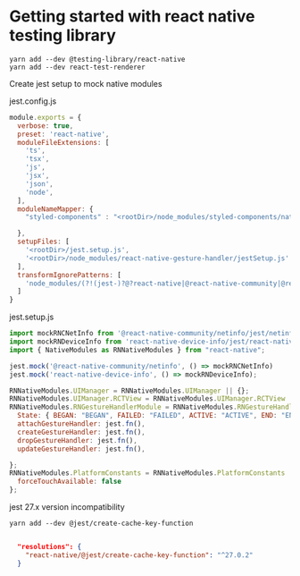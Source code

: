 # Getting started with react native testing library

    yarn add --dev @testing-library/react-native
    yarn add --dev react-test-renderer 


Create jest setup to mock native modules

jest.config.js

```javascript
module.exports = {
  verbose: true,
  preset: 'react-native',
  moduleFileExtensions: [
    'ts',
    'tsx',
    'js',
    'jsx',
    'json',
    'node',
  ],
  moduleNameMapper: {
    "styled-components" : "<rootDir>/node_modules/styled-components/native/dist/styled-components.native.cjs.js"

  },
  setupFiles: [
    '<rootDir>/jest.setup.js',
    '<rootDir>/node_modules/react-native-gesture-handler/jestSetup.js'
  ],
  transformIgnorePatterns: [
    'node_modules/(?!(jest-)?@?react-native|@react-native-community|@react-navigation)',
  ]
}

```

jest.setup.js

```javascript
import mockRNCNetInfo from '@react-native-community/netinfo/jest/netinfo-mock.js'
import mockRNDeviceInfo from 'react-native-device-info/jest/react-native-device-info-mock'
import { NativeModules as RNNativeModules } from "react-native";

jest.mock('@react-native-community/netinfo', () => mockRNCNetInfo)
jest.mock('react-native-device-info', () => mockRNDeviceInfo);

RNNativeModules.UIManager = RNNativeModules.UIManager || {};
RNNativeModules.UIManager.RCTView = RNNativeModules.UIManager.RCTView || {};
RNNativeModules.RNGestureHandlerModule = RNNativeModules.RNGestureHandlerModule || {
  State: { BEGAN: "BEGAN", FAILED: "FAILED", ACTIVE: "ACTIVE", END: "END" },
  attachGestureHandler: jest.fn(),
  createGestureHandler: jest.fn(),
  dropGestureHandler: jest.fn(),
  updateGestureHandler: jest.fn(),

};
RNNativeModules.PlatformConstants = RNNativeModules.PlatformConstants || {
  forceTouchAvailable: false
};

```

jest 27.x version incompatibility


    yarn add --dev @jest/create-cache-key-function

```json

  "resolutions": {
    "react-native/@jest/create-cache-key-function": "^27.0.2"
  }

```
